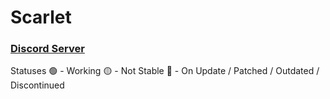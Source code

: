 # Scarlet
### [Discord Server](https://discord.gg/TPGnC4BVJF)

Statuses
🟢 - Working
🟡 - Not Stable
🔴 - On Update / Patched / Outdated / Discontinued
